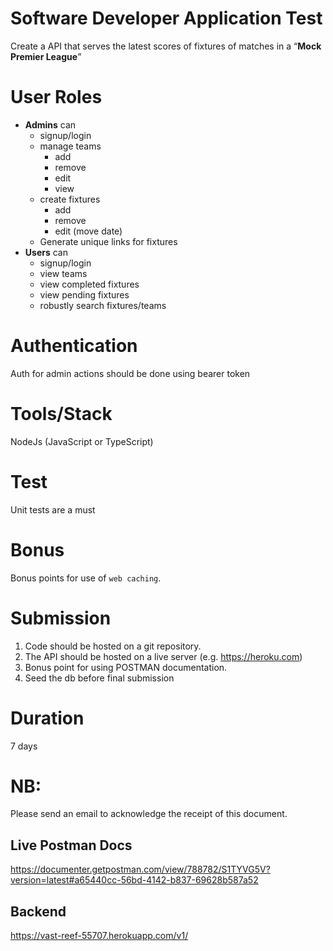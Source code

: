 # Software Developer Application Test

Create a API that serves the latest scores of fixtures of matches in a “**Mock Premier League**”

# User Roles

- **Admins** can
  - signup/login
  - manage teams
    - add
    - remove
    - edit
    - view
  - create fixtures
    - add
    - remove
    - edit (move date)
  - Generate unique links for fixtures
- **Users** can
  - signup/login
  - view teams
  - view completed fixtures
  - view pending fixtures
  - robustly search fixtures/teams

# Authentication

Auth for admin actions should be done using bearer token

# Tools/Stack

NodeJs (JavaScript or TypeScript)

# Test

Unit tests are a must

# Bonus

Bonus points for use of `web caching`.

# Submission

1. Code should be hosted on a git repository.
2. The API should be hosted on a live server (e.g. https://heroku.com)
3. Bonus point for using POSTMAN documentation.
4. Seed the db before final submission

# Duration

7 days

# NB:

Please send an email to acknowledge the receipt of this document.

## Live Postman Docs 
https://documenter.getpostman.com/view/788782/S1TYVG5V?version=latest#a65440cc-56bd-4142-b837-69628b587a52

## Backend 
https://vast-reef-55707.herokuapp.com/v1/